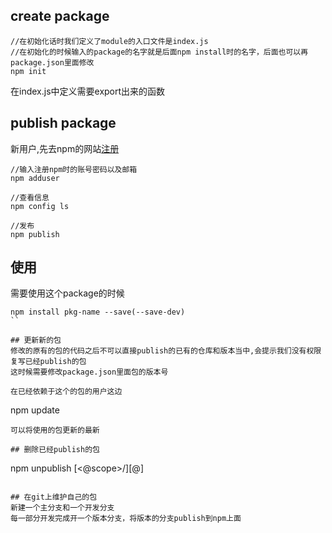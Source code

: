 ## create package
```
//在初始化话时我们定义了module的入口文件是index.js
//在初始化的时候输入的package的名字就是后面npm install时的名字，后面也可以再package.json里面修改
npm init
```

在index.js中定义需要export出来的函数

## publish package
新用户,先去npm的网站[注册](!https://npmjs.org/)

```
//输入注册npm时的账号密码以及邮箱
npm adduser

//查看信息
npm config ls

//发布
npm publish
```

## 使用
需要使用这个package的时候
```
npm install pkg-name --save(--save-dev)
``

## 更新新的包
修改的原有的包的代码之后不可以直接publish的已有的仓库和版本当中,会提示我们没有权限复写已经publish的包
这时候需要修改package.json里面包的版本号

在已经依赖于这个的包的用户这边
```
npm update
```
可以将使用的包更新的最新

## 删除已经publish的包
```
npm unpublish [<@scope>/]<pkg>[@<version>]
```

## 在git上维护自己的包
新建一个主分支和一个开发分支
每一部分开发完成开一个版本分支，将版本的分支publish到npm上面



